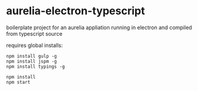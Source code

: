 # aurelia-electron-typescript

boilerplate project for an aurelia appliation running in electron and compiled from typescript source

requires global installs: 

```
npm install gulp -g
npm install jspm -g
npm install typings -g
```

```
npm install 
npm start
```

